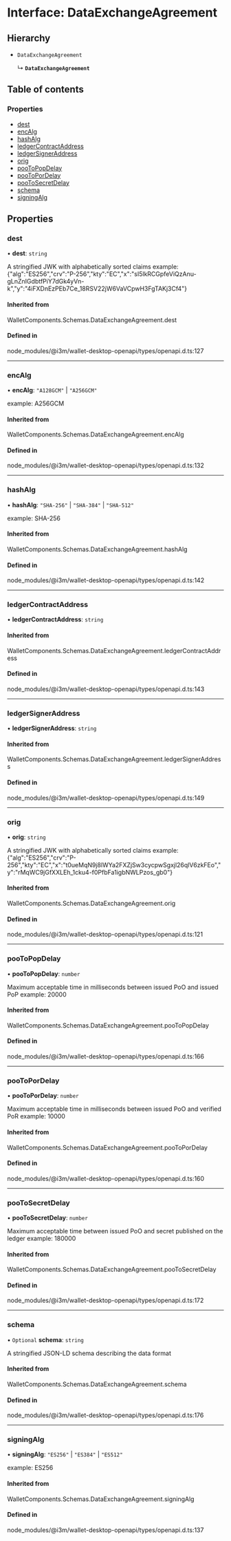 # Interface: DataExchangeAgreement

## Hierarchy

- `DataExchangeAgreement`

  ↳ **`DataExchangeAgreement`**

## Table of contents

### Properties

- [dest](DataExchangeAgreement.md#dest)
- [encAlg](DataExchangeAgreement.md#encalg)
- [hashAlg](DataExchangeAgreement.md#hashalg)
- [ledgerContractAddress](DataExchangeAgreement.md#ledgercontractaddress)
- [ledgerSignerAddress](DataExchangeAgreement.md#ledgersigneraddress)
- [orig](DataExchangeAgreement.md#orig)
- [pooToPopDelay](DataExchangeAgreement.md#pootopopdelay)
- [pooToPorDelay](DataExchangeAgreement.md#pootopordelay)
- [pooToSecretDelay](DataExchangeAgreement.md#pootosecretdelay)
- [schema](DataExchangeAgreement.md#schema)
- [signingAlg](DataExchangeAgreement.md#signingalg)

## Properties

### dest

• **dest**: `string`

A stringified JWK with alphabetically sorted claims
example:
{"alg":"ES256","crv":"P-256","kty":"EC","x":"sI5lkRCGpfeViQzAnu-gLnZnIGdbtfPiY7dGk4yVn-k","y":"4iFXDnEzPEb7Ce_18RSV22jW6VaVCpwH3FgTAKj3Cf4"}

#### Inherited from

WalletComponents.Schemas.DataExchangeAgreement.dest

#### Defined in

node_modules/@i3m/wallet-desktop-openapi/types/openapi.d.ts:127

___

### encAlg

• **encAlg**: ``"A128GCM"`` \| ``"A256GCM"``

example:
A256GCM

#### Inherited from

WalletComponents.Schemas.DataExchangeAgreement.encAlg

#### Defined in

node_modules/@i3m/wallet-desktop-openapi/types/openapi.d.ts:132

___

### hashAlg

• **hashAlg**: ``"SHA-256"`` \| ``"SHA-384"`` \| ``"SHA-512"``

example:
SHA-256

#### Inherited from

WalletComponents.Schemas.DataExchangeAgreement.hashAlg

#### Defined in

node_modules/@i3m/wallet-desktop-openapi/types/openapi.d.ts:142

___

### ledgerContractAddress

• **ledgerContractAddress**: `string`

#### Inherited from

WalletComponents.Schemas.DataExchangeAgreement.ledgerContractAddress

#### Defined in

node_modules/@i3m/wallet-desktop-openapi/types/openapi.d.ts:143

___

### ledgerSignerAddress

• **ledgerSignerAddress**: `string`

#### Inherited from

WalletComponents.Schemas.DataExchangeAgreement.ledgerSignerAddress

#### Defined in

node_modules/@i3m/wallet-desktop-openapi/types/openapi.d.ts:149

___

### orig

• **orig**: `string`

A stringified JWK with alphabetically sorted claims
example:
{"alg":"ES256","crv":"P-256","kty":"EC","x":"t0ueMqN9j8lWYa2FXZjSw3cycpwSgxjl26qlV6zkFEo","y":"rMqWC9jGfXXLEh_1cku4-f0PfbFa1igbNWLPzos_gb0"}

#### Inherited from

WalletComponents.Schemas.DataExchangeAgreement.orig

#### Defined in

node_modules/@i3m/wallet-desktop-openapi/types/openapi.d.ts:121

___

### pooToPopDelay

• **pooToPopDelay**: `number`

Maximum acceptable time in milliseconds between issued PoO and issued PoP
example:
20000

#### Inherited from

WalletComponents.Schemas.DataExchangeAgreement.pooToPopDelay

#### Defined in

node_modules/@i3m/wallet-desktop-openapi/types/openapi.d.ts:166

___

### pooToPorDelay

• **pooToPorDelay**: `number`

Maximum acceptable time in milliseconds between issued PoO and verified PoR
example:
10000

#### Inherited from

WalletComponents.Schemas.DataExchangeAgreement.pooToPorDelay

#### Defined in

node_modules/@i3m/wallet-desktop-openapi/types/openapi.d.ts:160

___

### pooToSecretDelay

• **pooToSecretDelay**: `number`

Maximum acceptable time between issued PoO and secret published on the ledger
example:
180000

#### Inherited from

WalletComponents.Schemas.DataExchangeAgreement.pooToSecretDelay

#### Defined in

node_modules/@i3m/wallet-desktop-openapi/types/openapi.d.ts:172

___

### schema

• `Optional` **schema**: `string`

A stringified JSON-LD schema describing the data format

#### Inherited from

WalletComponents.Schemas.DataExchangeAgreement.schema

#### Defined in

node_modules/@i3m/wallet-desktop-openapi/types/openapi.d.ts:176

___

### signingAlg

• **signingAlg**: ``"ES256"`` \| ``"ES384"`` \| ``"ES512"``

example:
ES256

#### Inherited from

WalletComponents.Schemas.DataExchangeAgreement.signingAlg

#### Defined in

node_modules/@i3m/wallet-desktop-openapi/types/openapi.d.ts:137
